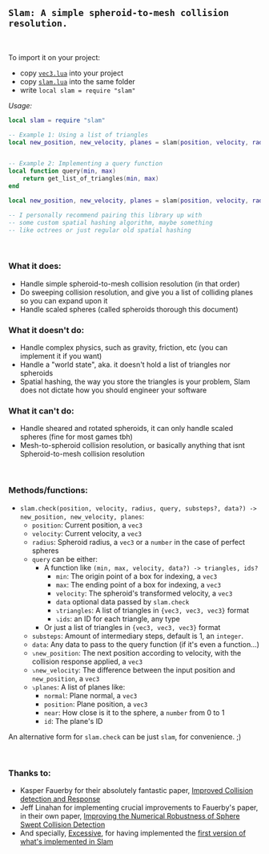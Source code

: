 ## `Slam: A simple spheroid-to-mesh collision resolution.`

<br>

To import it on your project:
-   copy [`vec3.lua`](../vec3.lua) into your project
-   copy [`slam.lua`](../slam.lua) into the same folder
-   write `local slam = require "slam"`

*Usage:*
```lua
local slam = require "slam"

-- Example 1: Using a list of triangles
local new_position, new_velocity, planes = slam(position, velocity, radius, level_triangles)


-- Example 2: Implementing a query function
local function query(min, max)
    return get_list_of_triangles(min, max)
end

local new_position, new_velocity, planes = slam(position, velocity, radius, query)

-- I personally recommend pairing this library up with 
-- some custom spatial hashing algorithm, maybe something
-- like octrees or just regular old spatial hashing
```

<br>

### What it does:
- Handle simple spheroid-to-mesh collision resolution (in that order)
- Do sweeping collision resolution, and give you a list of colliding planes so you can expand upon it
- Handle scaled spheres (called spheroids thorough this document)

### What it doesn't do:
- Handle complex physics, such as gravity, friction, etc (you can implement it if you want)
- Handle a "world state", aka. it doesn't hold a list of triangles nor spheroids
- Spatial hashing, the way you store the triangles is your problem, Slam does not dictate how you should engineer your software

### What it can't do:
- Handle sheared and rotated spheroids, it can only handle scaled spheres (fine for most games tbh)
- Mesh-to-spheroid collision resolution, or basically anything that isnt Spheroid-to-mesh collision resolution

<br>

### Methods/functions:
-   `slam.check(position, velocity, radius, query, substeps?, data?) -> new_position, new_velocity, planes`: <br>
    - `position`: Current position, a `vec3`
    - `velocity`: Current velocity, a `vec3`
    - `radius`: Spheroid radius, a `vec3` or a `number` in the case of perfect spheres
    - `query` can be either:
      - A function like `(min, max, velocity, data?) -> triangles, ids?`
        - `min`: The origin point of a box for indexing, a `vec3`
        - `max`: The ending point of a box for indexing, a `vec3`
        - `velocity`: The spheroid's transformed velocity, a `vec3`
        - `data` optional data passed by `slam.check` 
        - `⤵️triangles`: A list of triangles in `{vec3, vec3, vec3}` format
        - `⤵️ids`: an ID for each triangle, any type
      - Or just a list of triangles in `{vec3, vec3, vec3}` format
    - `substeps`: Amount of intermediary steps, default is 1, an `integer`.
    - `data`: Any data to pass to the query function (if it's even a function...)
    - `⤵️new_position`: The next position according to velocity, with the collision response applied, a `vec3`
    - `⤵️new_velocity`: The difference between the input position and `new_position`, a `vec3`
    - `⤵️planes`: A list of planes like:
      - `normal`: Plane normal, a `vec3`
      - `position`: Plane position, a `vec3`
      - `near`: How close is it to the sphere, a `number` from 0 to 1
      - `id`: The plane's ID

An alternative form for `slam.check` can be just `slam`, for convenience. ;)

<br>

### Thanks to:
- Kasper Fauerby for their absolutely fantastic paper, [Improved Collision detection and Response](https://www.peroxide.dk/papers/collision/collision.pdf)
- Jeff Linahan for implementing crucial improvements to Fauerby's paper, in their own paper, [Improving the Numerical Robustness of Sphere
Swept Collision Detection](https://arxiv.org/pdf/1211.0059.pdf)
- And specially, [Excessive](https://github.com/excessive/), for having implemented the [first version of what's implemented in Slam](https://github.com/excessive/cpcl)